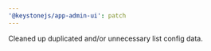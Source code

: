 ```yaml
---
'@keystonejs/app-admin-ui': patch
---
```


Cleaned up duplicated and/or unnecessary list config data.
